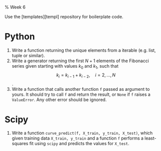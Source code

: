 % Week 6

Use the [templates][templ] repository for boilerplate code.

# Python

1. Write a function returning the unique elements from a iterable
   (e.g. list, tuple or similar).
2. Write a generator returning the first $N + 1$ elements of the
   Fibonacci series given starting with values $k_0$ and $k_1$, such
   that $$k_i = k_{i-1} + k_{i-2},\quad i = 2, \ldots, N$$.
3. Write a function that calls another function `f` passed as argument
   to yours. It should try to call `f` and return the result, or
   `None` if `f` raises a `ValueError`. Any other error should be
   ignored.
   
# Scipy

1. Write a function `curve_predict(f, X_train, y_train, X_test)`,
   which given training data `X_train, y_train` and a function `f`
   performs a least-squares fit using `scipy` and predicts the values
   for `X_test`.
